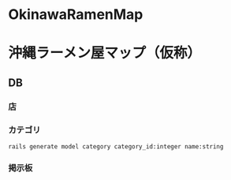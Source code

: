 OkinawaRamenMap
===============

# 沖縄ラーメン屋マップ（仮称）

## DB

### 店



### カテゴリ

``
rails generate model category category_id:integer name:string
``

### 掲示板
